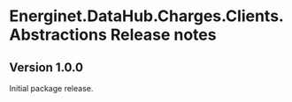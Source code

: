 # Energinet.DataHub.Charges.Clients.Abstractions Release notes

## Version 1.0.0

Initial package release.
